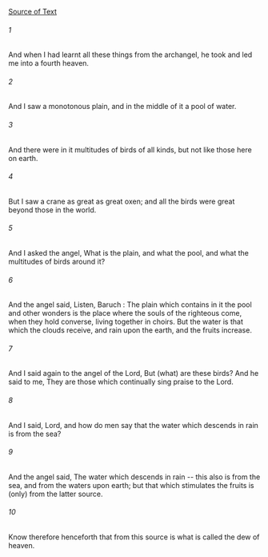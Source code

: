 [Source of Text](https://github.com/scrollmapper/bible_databases_deuterocanonical)

###### 1
And when I had learnt all these things from the archangel, he took and led me into a fourth heaven.

###### 2
And I saw a monotonous plain, and in the middle of it a pool of water.

###### 3
And there were in it multitudes of birds of all kinds, but not like those here on earth.

###### 4
But I saw a crane as great as great oxen; and all the birds were great beyond those in the world.

###### 5
And I asked the angel, What is the plain, and what the pool, and what the multitudes of birds around it?

###### 6
And the angel said, Listen, Baruch : The plain which contains in it the pool and other wonders is the place where the souls of the righteous come, when they hold converse, living together in choirs. But the water is that which the clouds receive, and rain upon the earth, and the fruits increase.

###### 7
And I said again to the angel of the Lord, But (what) are these birds? And he said to me, They are those which continually sing praise to the Lord.

###### 8
And I said, Lord, and how do men say that the water which descends in rain is from the sea?

###### 9
And the angel said, The water which descends in rain -- this also is from the sea, and from the waters upon earth; but that which stimulates the fruits is (only) from the latter source.

###### 10
Know therefore henceforth that from this source is what is called the dew of heaven.